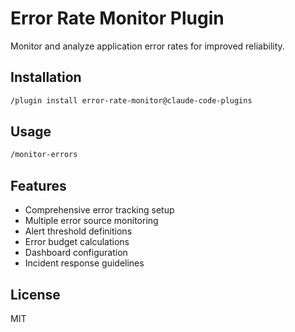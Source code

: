 # Error Rate Monitor Plugin

Monitor and analyze application error rates for improved reliability.

## Installation

```bash
/plugin install error-rate-monitor@claude-code-plugins
```

## Usage

```bash
/monitor-errors
```

## Features

- Comprehensive error tracking setup
- Multiple error source monitoring
- Alert threshold definitions
- Error budget calculations
- Dashboard configuration
- Incident response guidelines

## License

MIT
